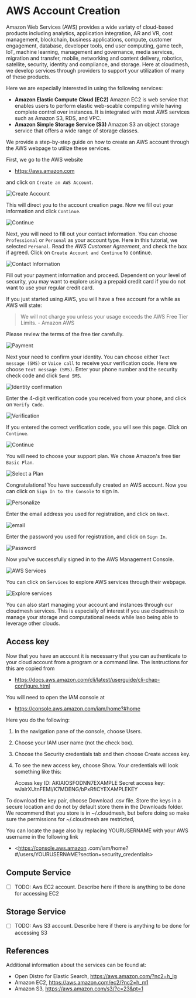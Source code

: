 # AWS Account Creation

Amazon Web Services (AWS) provides a wide variaty of cloud-based
products including analytics, application integration, AR and VR, cost
management, blockchain, business applications, compute, customer
engagement, database, developer tools, end user computing, game tech,
IoT, machine learning, management and governance, media services,
migration and transfer, mobile, networking and content delivery,
robotics, satellite, security, identity and compliance, and storage.
Here at cloudmesh, we develop services through providers to support your
utilization of many of these products.

Here we are especially interested in using the following services:

-   **Amazon Elastic Compute Cloud (EC2)** Amazon EC2 is web service
    that enables users to perform elastic web-scable computing while
    having complete control over instances. It is integrated with most
    AWS services such as Amazon S3, RDS, and VPC.
-   **Amazon Simple Storage Service (S3)** Amazon S3 an object storage
    service that offers a wide range of storage classes.

We provide a step-by-step guide on how to create an AWS account through
the AWS webpage to utilize these services.

First, we go to the AWS website

-   <https://aws.amazon.com>

and click on `Create an AWS Account`.

![Create Account](images/aws/image1.png)

This will direct you to the account creation page. Now we fill out your
information and click `Continue`.

![Continue](images/aws/image2.png)

Next, you will need to fill out your contact information. You can choose
`Professional` or `Personal` as your account type. Here in this
tutorial, we selected `Personal`. Read the *AWS Customer Agreement*, and
check the box if agreed. Click on `Create Account and Continue` to
continue.

![Contact Information](images/aws/image3.png)

Fill out your payment information and proceed. Dependent on your level
of security, you may want to explore using a prepaid credit card if you
do not want to use your regular credit card.

If you just started using AWS, you will have a free account for a while
as AWS will state:

> We will not charge you unless your usage exceeds the AWS Free Tier
> Limits. - Amazon AWS

Please review the terms of the free tier carefully.

![Payment](images/aws/image4.png)

Next your need to confirm your identity. You can choose either
`Text message (SMS)` or `Voice call` to receive your verification code.
Here we choose `Text message (SMS)`. Enter your phone number and the
security check code and click `Send SMS`.

![Identity confirmation](images/aws/image5.png)

Enter the 4-digit verification code you received from your phone, and
click on `Verify Code`.

![Verification](images/aws/image6.png)

If you entered the correct verification code, you will see this page.
Click on `Continue`.

![Continue](images/aws/image7.png)

You will need to choose your support plan. We chose Amazon's free tier
`Basic Plan`.

![Select a Plan](images/aws/image8.png)

Congratulations! You have successfully created an AWS account. Now you
can click on `Sign In to the Console` to sign in.

![Personalize](images/aws/image9.png)

Enter the email address you used for registration, and click on `Next`.

![email](images/aws/image10.png)

Enter the password you used for registration, and click on `Sign In`.

![Password](images/aws/image11.png)

Now you've successfully signed in to the AWS Management Console.

![AWS Services](images/aws/image12.png)

You can click on `Services` to explore AWS services through their
webpage.

![Explore services](images/aws/image13.png)

You can also start managing your account and instances through our
cloudmesh services. This is especially of interest if you use cloudmesh
to manage your storage and computational needs while laso being able to
leverage other clouds.


## Access key

Now that you have an account it is necessarry that you can authenticate to your 
cloud account from a program or a command line. The isntructions for this are
 copied from 

* <https://docs.aws.amazon.com/cli/latest/userguide/cli-chap-configure.html>

You will need to open the IAM console at

* <https://console.aws.amazon.com/iam/home?#home>

Here you do the following:

1. In the navigation pane of the console, choose Users.

2. Choose your IAM user name (not the check box).

3. Choose the Security credentials tab and then choose Create access key.

4. To see the new access key, choose Show. Your credentials will look something
   like this:

   Access key ID: AKIAIOSFODNN7EXAMPLE
   Secret access key: wJalrXUtnFEMI/K7MDENG/bPxRfiCYEXAMPLEKEY

To download the key pair, choose Download .csv file. Store the keys in a 
secure location and do not by default store them in the Downloads folder. 
We recommend that you store is in ~/.cloudmesh, but before doing so make sure
 the permissions for ~/.cloudmesh are restricted,
 
You can locate the page also by replacing YOURUSERNAME with your AWS username
 in the following link 

* <https://console.aws.amazon
.com/iam/home?#/users/YOURUSERNAME?section=security_credentials>


## Compute Service

- [ ] TODO: Aws EC2 account. Describe here if there is anything to be done for
  accessing EC2

## Storage Service

- [ ] TODO: Aws S3 account. Describe here if there is anything to be done for
  accessing S3

## References

Additional information about the services can be found at:

-   Open Distro for Elastic Search, <https://aws.amazon.com/?nc2=h_lg>
-   Amazon EC2, <https://aws.amazon.com/ec2/?nc2=h_m1>
-   Amazon S3, <https://aws.amazon.com/s3/?c=23&pt=1>

